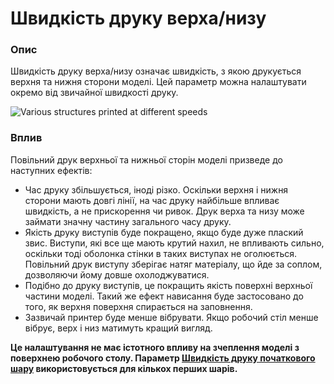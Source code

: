 Швидкість друку верха/низу
====

### **Опис**

Швидкість друку верха/низу означає швидкість, з якою друкується верхня та нижня сторони моделі. Цей параметр можна налаштувати окремо від звичайної швидкості друку.

![Various structures printed at different speeds](../images/speed_difference.png)

### **Вплив**

Повільний друк верхньої та нижньої сторін моделі призведе до наступних ефектів:

* Час друку збільшується, іноді різко. Оскільки верхня і нижня сторони мають довгі лінії, на час друку найбільше впливає швидкість, а не прискорення чи ривок. Друк верха та низу може займати значну частину загального часу друку.
* Якість друку виступів буде покращено, якщо буде дуже плаский звис. Виступи, які все ще мають крутий нахил, не впливають сильно, оскільки тоді оболонка стінки в таких виступах не оголюється. Повільний друк виступу зберігає натяг матеріалу, що йде за соплом, дозволяючи йому довше охолоджуватися.
* Подібно до друку виступів, це покращить якість поверхні верхньої частини моделі. Такий же ефект нависання буде застосовано до того, як верхня поверхня спирається на заповнення.
* Зазвичай принтер буде менше вібрувати. Якщо робочий стіл менше вібрує, верх і низ матимуть кращий вигляд.

**Це налаштування не має істотного впливу на зчеплення моделі з поверхнею робочого столу. Параметр [Швидкість друку початкового шару](speed_print_layer_0.md) використовується для кількох перших шарів.**

